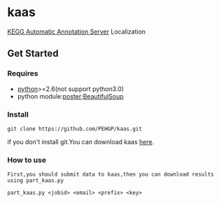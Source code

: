 # kaas
[KEGG Automatic Annotation Server](http://www.genome.jp/tools/kaas/) Localization

## Get Started
### Requires
- [python](http://www.python.org/downloads/)>=2.6(not support python3.0)
- python module:[poster](https://pypi.python.org/pypi/poster/0.4);[BeautifulSoup](http://www.crummy.com/software/BeautifulSoup/)

### Install
```
git clone https://github.com/PEHGP/kaas.git
```
if you don't install git.You can download kaas [here](https://github.com/PEHGP/kaas/archive/master.zip).

### How to use   
```
First,you should submit data to kaas,then you can download results using part_kaas.py

part_kaas.py <jobid> <email> <prefix> <key>

```

